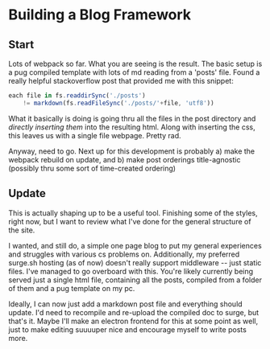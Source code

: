 # Building a Blog Framework

## Start

Lots of webpack so far. What you are seeing is the result. The basic setup is
a pug compiled template with lots of md reading from a 'posts' file. Found a really
helpful stackoverflow post that provided me with this snippet:

``` javascript
each file in fs.readdirSync('./posts')
    != markdown(fs.readFileSync('./posts/'+file, 'utf8'))
```

What it basically is doing is going thru all the files in the post directory
and *directly inserting them* into the resulting html. Along with inserting the
css, this leaves us with a single file webpage. Pretty rad.

Anyway, need to go. Next up for this development is probably a) make the webpack
rebuild on update, and b) make post orderings title-agnostic (possibly thru some
sort of time-created ordering)

## Update

This is actually shaping up to be a useful tool. Finishing some of the styles, right
now, but I want to review what I've done for the general structure of the site.

I wanted, and still do, a simple one page blog to put my general experiences and
struggles with various cs problems on. Additionally, my preferred surge.sh hosting
(as of now) doesn't really support middleware -- just static files. I've managed to
go overboard with this. You're likely currently being served just a single html file,
containing all the posts, compiled from a folder of them and a pug template on my
pc.

Ideally, I can now just add a markdown post file and everything should update. I'd
need to recompile and re-upload the compiled doc to surge, but that's it. Maybe I'll
make an electron frontend for this at some point as well, just to make editing
suuuuper nice and encourage myself to write posts more.
